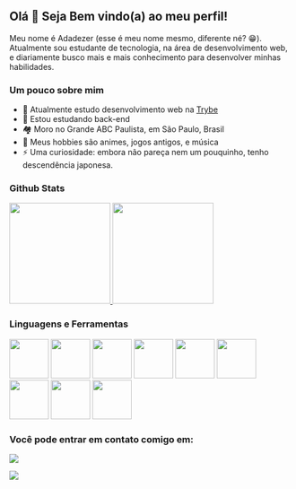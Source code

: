 
## Olá 👋 Seja Bem vindo(a) ao meu perfil!
Meu nome é Adadezer (esse é meu nome mesmo, diferente né? 😁). Atualmente sou estudante de tecnologia, na área de desenvolvimento web, e diariamente  busco mais e mais conhecimento para desenvolver minhas habilidades.


### Um pouco sobre mim
- 🔭 Atualmente estudo desenvolvimento web na [Trybe](https://www.betrybe.com/)
- 🌱 Estou estudando back-end
- 🏘️ Moro no Grande ABC Paulista, em São Paulo, Brasil
- 🥳 Meus hobbies são animes, jogos antigos, e música
- ⚡ Uma curiosidade: embora não pareça nem um pouquinho, tenho descendência japonesa.


### Github Stats

<a href="https://github.com/Adadezer">
  <img height="180em" src="https://github-readme-stats.vercel.app/api/?username=Adadezer&theme=tokyonight&show_icons=true&repo=github-readme-stats" />
</a>
<a href="https://github.com/Adadezer">
  <img height="180em" src="https://github-readme-stats.vercel.app/api/top-langs/?username=anuraghazra&layout=compact&theme=tokyonight" />
</a>


### Linguagens e Ferramentas
<span >
  <img width="70em" src="https://cdn.jsdelivr.net/gh/devicons/devicon/icons/git/git-original.svg" />
  <img width="70em" src="https://cdn.jsdelivr.net/gh/devicons/devicon/icons/html5/html5-original-wordmark.svg" />
  <img width="70em" src="https://cdn.jsdelivr.net/gh/devicons/devicon/icons/css3/css3-original-wordmark.svg" />
  <img width="70em" src="https://cdn.jsdelivr.net/gh/devicons/devicon/icons/javascript/javascript-original.svg" />
  <img width="70em" src="https://cdn.jsdelivr.net/gh/devicons/devicon/icons/react/react-original-wordmark.svg" />
  <img width="70em" src="https://cdn.jsdelivr.net/gh/devicons/devicon/icons/redux/redux-original.svg" />
  <img width="70em" src="https://cdn.jsdelivr.net/gh/devicons/devicon/icons/jest/jest-plain.svg" />
  <img width="70em" src="https://cdn.jsdelivr.net/gh/devicons/devicon/icons/mysql/mysql-original-wordmark.svg" />
  <img width="70em" src="https://cdn.jsdelivr.net/gh/devicons/devicon/icons/nodejs/nodejs-original-wordmark.svg" />
</span>

### Você pode entrar em contato comigo em:
<a href="mailto: adadezer@gmail.com"> <img src="https://img.shields.io/badge/Gmail-D14836?style=for-the-badge&logo=gmail&logoColor=white"> </a>

<a href="www.linkedin.com/in/adadezer-iwazaki" target="_blank"><img src="https://img.shields.io/badge/LinkedIn-0077B5?style=for-the-badge&logo=linkedin&logoColor=white"> </a>
